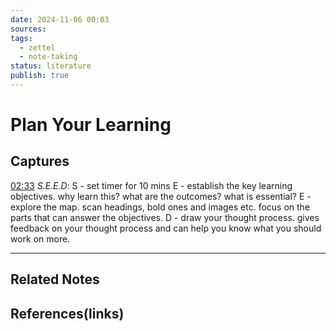 ```yaml
---
date: 2024-11-06 00:03
sources: 
tags:
  - zettel
  - note-taking
status: literature
publish: true
---
```

# Plan Your Learning

## Captures
[02:33](https://www.youtube.com/watch?t=153&v=nJcBqNfo9qc)
*S.E.E.D*:
S - set timer for 10 mins
E - establish the key learning objectives. why learn this? what are the outcomes? what is essential? 
E - explore the map. scan headings, bold ones and images etc. focus on the parts that can answer the objectives. 
D - draw your thought process. gives feedback on your thought process and can help you know what you should work on more. 

---
## Related Notes

## References(links)
